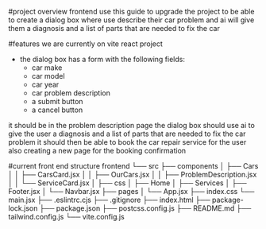 #project overview frontend
use this guide to upgrade the project to be able to create a dialog box where use describe their car problem and ai will give them a diagnosis and a list of parts that are needed to fix the car

#features
we are currently on vite react project
- the dialog box has a form with the following fields:
  - car make
  - car model
  - car year
  - car problem description
  - a submit button
  - a cancel button

it should be in the problem description page
the dialog box should use ai to give the user a diagnosis and a list of parts that are needed to fix the car problem
it should then be able to book the car repair service for the user
also creating a new page for the booking confirmation

#current front end structure
frontend
└── src
    ├── components
    │   ├── Cars
    │   │   ├── CarsCard.jsx
    │   │   ├── OurCars.jsx
    │   │   ├── ProblemDescription.jsx
    │   │   └── ServiceCard.jsx
    │   ├── css
    │   ├── Home
    │   ├── Services
    │   ├── Footer.jsx
    │   └── Navbar.jsx
    ├── pages
    │   └── App.jsx
    ├── index.css
    └── main.jsx
├── .eslintrc.cjs
├── .gitignore
├── index.html
├── package-lock.json
├── package.json
├── postcss.config.js
├── README.md
├── tailwind.config.js
└── vite.config.js





